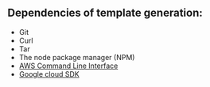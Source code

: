 ## Dependencies of template generation:
  - Git
  - Curl
  - Tar
  - The node package manager (NPM)
  - [AWS Command Line Interface](https://docs.aws.amazon.com/cli/latest/userguide/installing.html)
  - [Google cloud SDK](https://cloud.google.com/sdk/downloads)